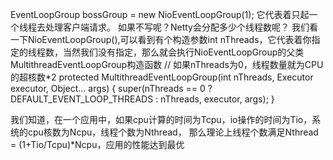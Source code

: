 EventLoopGroup bossGroup = new NioEventLoopGroup(1); 
它代表着只起一个线程去处理客户端请求。
如果不写呢？Netty会分配多少个线程数呢？
我们看一下NioEventLoopGroup(),可以看到有个构造参数int nThreads，它代表着你指定的线程数，当然我们没有指定，那么就会执行NioEventLoopGroup的父类MultithreadEventLoopGroup构造函数
// 如果nThreads为0，线程数量就为CPU的超核数*2
protected MultithreadEventLoopGroup(int nThreads, Executor executor, Object... args) {
        super(nThreads == 0 ? DEFAULT_EVENT_LOOP_THREADS : nThreads, executor, args);
    }
    
我们知道，在一个应用中，如果cpu计算的时间为Tcpu，io操作的时间为Tio，系统的cpu核数为Ncpu，线程个数为Nthread， 
那么理论上线程个数满足Nthread = (1+Tio/Tcpu)*Ncpu，应用的性能达到最优